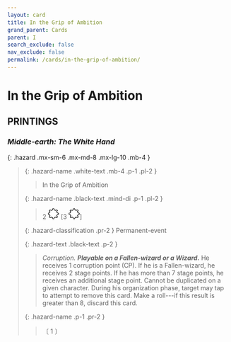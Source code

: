 ```yaml
---
layout: card
title: In the Grip of Ambition
grand_parent: Cards
parent: I
search_exclude: false
nav_exclude: false
permalink: /cards/in-the-grip-of-ambition/
---
```


# In the Grip of Ambition


## PRINTINGS


### _Middle-earth: The White Hand_

{: .hazard .mx-sm-6 .mx-md-8 .mx-lg-10 .mb-4 }
> {: .hazard-name .white-text .mb-4 .p-1 .pl-2 }
> > <div class="hazard-mp"></div>
> > <div class="card-name">In the Grip of Ambition</div>
>
> {: .hazard-name .black-text .mind-di .p-1 .pl-2 }
> > 2 ![](/assets/images/stage-point.svg) [3 ![](/assets/images/stage-point.svg)]
>
> {: .hazard-classification .pr-2 }
> Permanent-event
>
> {: .hazard-text .black-text .p-2 }
> > _Corruption._ ***Playable on a Fallen-wizard or a Wizard.*** He receives 1 corruption point (CP). If he is a Fallen-wizard, he receives 2 stage points. If he has more than 7 stage points, he receives an additional stage point. Cannot be duplicated on a given character. During his organization phase, target may tap to attempt to remove this card. Make a roll---if this result is greater than 8, discard this card. 
>
> {: .hazard-name .p-1 .pr-2 }
> > <div class="card-shield"></div>
> > <div class="card-corruption-white">〔 1 〕</div>
